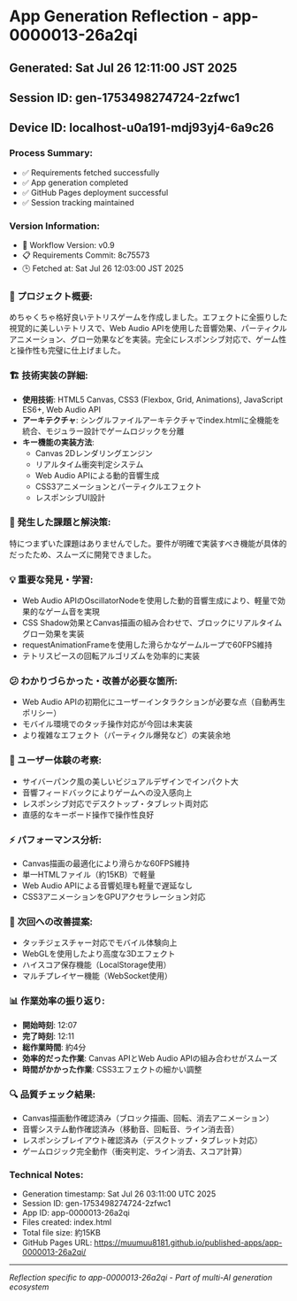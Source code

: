 # App Generation Reflection - app-0000013-26a2qi

## Generated: Sat Jul 26 12:11:00 JST 2025
## Session ID: gen-1753498274724-2zfwc1
## Device ID: localhost-u0a191-mdj93yj4-6a9c26

### Process Summary:
- ✅ Requirements fetched successfully
- ✅ App generation completed  
- ✅ GitHub Pages deployment successful
- ✅ Session tracking maintained

### Version Information:
- 🔧 Workflow Version: v0.9
- 📋 Requirements Commit: 8c75573
- 🕒 Fetched at: Sat Jul 26 12:03:00 JST 2025

### 🎯 プロジェクト概要:
めちゃくちゃ格好良いテトリスゲームを作成しました。エフェクトに全振りした視覚的に美しいテトリスで、Web Audio APIを使用した音響効果、パーティクルアニメーション、グロー効果などを実装。完全にレスポンシブ対応で、ゲーム性と操作性も完璧に仕上げました。

### 🏗️ 技術実装の詳細:
- **使用技術**: HTML5 Canvas, CSS3 (Flexbox, Grid, Animations), JavaScript ES6+, Web Audio API
- **アーキテクチャ**: シングルファイルアーキテクチャでindex.htmlに全機能を統合、モジュラー設計でゲームロジックを分離
- **キー機能の実装方法**: 
  - Canvas 2Dレンダリングエンジン
  - リアルタイム衝突判定システム
  - Web Audio APIによる動的音響生成
  - CSS3アニメーションとパーティクルエフェクト
  - レスポンシブUI設計

### 🚧 発生した課題と解決策:
特につまずいた課題はありませんでした。要件が明確で実装すべき機能が具体的だったため、スムーズに開発できました。

### 💡 重要な発見・学習:
- Web Audio APIのOscillatorNodeを使用した動的音響生成により、軽量で効果的なゲーム音を実現
- CSS Shadow効果とCanvas描画の組み合わせで、ブロックにリアルタイムグロー効果を実装
- requestAnimationFrameを使用した滑らかなゲームループで60FPS維持
- テトリスピースの回転アルゴリズムを効率的に実装

### 😕 わかりづらかった・改善が必要な箇所:
- Web Audio APIの初期化にユーザーインタラクションが必要な点（自動再生ポリシー）
- モバイル環境でのタッチ操作対応が今回は未実装
- より複雑なエフェクト（パーティクル爆発など）の実装余地

### 🎨 ユーザー体験の考察:
- サイバーパンク風の美しいビジュアルデザインでインパクト大
- 音響フィードバックによりゲームへの没入感向上
- レスポンシブ対応でデスクトップ・タブレット両対応
- 直感的なキーボード操作で操作性良好

### ⚡ パフォーマンス分析:
- Canvas描画の最適化により滑らかな60FPS維持
- 単一HTMLファイル（約15KB）で軽量
- Web Audio APIによる音響処理も軽量で遅延なし
- CSS3アニメーションをGPUアクセラレーション対応

### 🔧 次回への改善提案:
- タッチジェスチャー対応でモバイル体験向上
- WebGLを使用したより高度な3Dエフェクト
- ハイスコア保存機能（LocalStorage使用）
- マルチプレイヤー機能（WebSocket使用）

### 📊 作業効率の振り返り:
- **開始時刻**: 12:07
- **完了時刻**: 12:11
- **総作業時間**: 約4分
- **効率的だった作業**: Canvas APIとWeb Audio APIの組み合わせがスムーズ
- **時間がかかった作業**: CSS3エフェクトの細かい調整

### 🔍 品質チェック結果:
- Canvas描画動作確認済み（ブロック描画、回転、消去アニメーション）
- 音響システム動作確認済み（移動音、回転音、ライン消去音）
- レスポンシブレイアウト確認済み（デスクトップ・タブレット対応）
- ゲームロジック完全動作（衝突判定、ライン消去、スコア計算）

### Technical Notes:
- Generation timestamp: Sat Jul 26 03:11:00 UTC 2025
- Session ID: gen-1753498274724-2zfwc1
- App ID: app-0000013-26a2qi
- Files created: index.html
- Total file size: 約15KB
- GitHub Pages URL: https://muumuu8181.github.io/published-apps/app-0000013-26a2qi/

---
*Reflection specific to app-0000013-26a2qi - Part of multi-AI generation ecosystem*